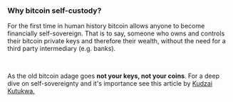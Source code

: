 ### Why bitcoin self-custody? 

For the first time in human history bitcoin allows anyone to become financially self-sovereign. 
That is to say, someone who owns and controls their bitcoin private keys and therefore their 
wealth, without the need for a third party intermediary (e.g. banks). 

&nbsp;

As the old bitcoin adage goes
**not your keys, not your coins**. For a deep dive on self-sovereignty and it's importance see this article by 
<ins><a href="https://bitcoinmagazine.com/culture/bitcoin-self-custody-and-financial-sovereignty" target="_blank" ref="noopener noreferrer">Kudzai Kutukwa.</a></ins>
